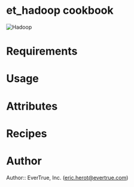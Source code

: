 # et_hadoop cookbook

![Hadoop](http://2.bp.blogspot.com/-rywCyZtmGVg/TwBHwX27_KI/AAAAAAAAFJg/3WwzIBNfnT8/w320/funny-gifs-jackal-hoof-fetishist.gif "Hadoop")

# Requirements

# Usage

# Attributes

# Recipes

# Author

Author:: EverTrue, Inc. (<eric.herot@evertrue.com>)
